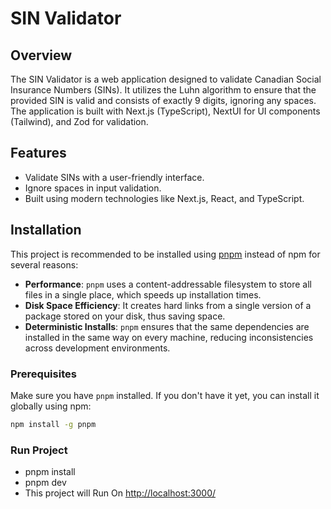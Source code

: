 # SIN Validator

## Overview

The SIN Validator is a web application designed to validate Canadian Social Insurance Numbers (SINs). It utilizes the Luhn algorithm to ensure that the provided SIN is valid and consists of exactly 9 digits, ignoring any spaces. The application is built with Next.js (TypeScript), NextUI for UI components (Tailwind), and Zod for validation.

## Features

- Validate SINs with a user-friendly interface.
- Ignore spaces in input validation.
- Built using modern technologies like Next.js, React, and TypeScript.

## Installation

This project is recommended to be installed using [pnpm](https://pnpm.io/) instead of npm for several reasons:

- **Performance**: `pnpm` uses a content-addressable filesystem to store all files in a single place, which speeds up installation times.
- **Disk Space Efficiency**: It creates hard links from a single version of a package stored on your disk, thus saving space.
- **Deterministic Installs**: `pnpm` ensures that the same dependencies are installed in the same way on every machine, reducing inconsistencies across development environments.

### Prerequisites

Make sure you have `pnpm` installed. If you don't have it yet, you can install it globally using npm:

```bash
npm install -g pnpm
```

### Run Project

- pnpm install
- pnpm dev
- This project will Run On [http://localhost:3000/](http://localhost:3000/)
